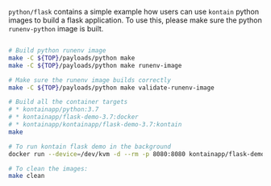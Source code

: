 `python/flask` contains a simple example how users can use `kontain` python
images to build a flask application. To use this, please make sure the python
`runenv-python` image is built.

```bash

# Build python runenv image
make -C ${TOP}/payloads/python make
make -C ${TOP}/payloads/python make runenv-image

# Make sure the runenv image builds correctly
make -C ${TOP}/payloads/python make validate-runenv-image

# Build all the container targets
# * kontainapp/python:3.7
# * kontainapp/flask-demo-3.7:docker 
# * kontainapp/kontainapp/flask-demo-3.7:kontain
make

# To run kontain flask demo in the background
docker run --device=/dev/kvm -d --rm -p 8080:8080 kontainapp/flask-demo-3.7:kontain

# To clean the images:
make clean
```